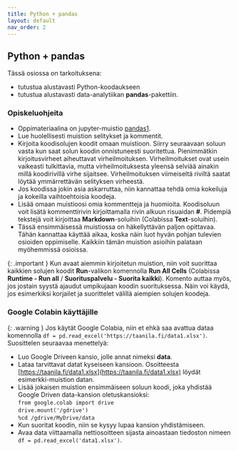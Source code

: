 ```yaml
---
title: Python + pandas
layout: default
nav_order: 2
---
```


## Python + pandas

Tässä osiossa on tarkoituksena:

* tutustua alustavasti Python-koodaukseen
* tutustua alustavasti data-analytiikan **pandas**-pakettiin.

### Opiskeluohjeita

* Oppimateriaalina on jupyter-muistio [pandas1](https://nbviewer.org/github/taanila/kuvaileva/blob/main/pandas1.ipynb).
* Lue huolellisesti muistion selitykset ja kommentit.
* Kirjoita koodisolujen koodit omaan muistioon. Siirry seuraavaan soluun vasta kun saat solun koodin onnistuneesti suoritettua. Pienimmätkin kirjoitusvirheet aiheuttavat virheilmoituksen. Virheilmoitukset ovat usein vaikeasti tulkittavia, mutta virheilmoituksesta yleensä selviää ainakin millä koodirivillä virhe sijaitsee. Virheilmoituksen viimeiseltä riviltä saatat löytää ymmärrettävän selityksen virheestä.
* Jos koodissa jokin asia askarruttaa, niin kannattaa tehdä omia kokeiluja ja kokeilla vaihtoehtoisia koodeja.
* Lisää omaan muistioosi omia kommentteja ja huomioita. Koodisoluun voit lisätä kommenttirivin kirjoittamalla rivin alkuun risuaidan **#**. Pidempiä tekstejä voit kirjoittaa **Markdown**-soluihin (Colabissa **Text**-soluihin).
* Tässä ensimmäisessä muistiossa on häkellyttävän paljon opittavaa. Tähän kannattaa käyttää aikaa, koska näin luot hyvän pohjan tulevien osioiden oppimiselle. Kaikkiin tämän muistion asioihin palataan myöhemmissä osioissa.

{: .important }
Kun avaat aiemmin kirjoitetun muistion, niin voit suorittaa kaikkien solujen koodit **Run**-valikon komennolla **Run All Cells** (Colabissa **Runtime - Run all** / **Suorituspalvelu - Suorita kaikki**). Komento auttaa myös, jos jostain syystä ajaudut umpikujaan koodin suorituksessa. Näin voi käydä, jos esimerkiksi korjailet ja suorittelet välillä aiempien solujen koodeja.

### Google Colabin käyttäjille

{: .warning }
Jos käytät Google Colabia, niin et ehkä saa avattua dataa komennolla `df = pd.read_excel('https://taanila.fi/data1.xlsx')`. Suosittelen seuraavaa menettelyä:

* Luo Google Driveen kansio, jolle annat nimeksi **data**. 
* Lataa tarvittavat datat kyseiseen kansioon. Osoitteesta [https://taanila.fi/data1.xlsx](https://taanila.fi/data1.xlsx) löydät esimerkki-muistion datan.
* Lisää jokaisen muistion ensimmäiseen soluun koodi, joka yhdistää Google Driven data-kansion oletuskansioksi:<br>
    `from google.colab import drive`  
    `drive.mount('/gdrive')`  
    `%cd /gdrive/MyDrive/data`
* Kun suoritat koodin, niin se kysyy lupaa kansion yhdistämiseen.
* Avaa data viittaamalla nettiosoitteen sijasta ainoastaan tiedoston nimeen `df = pd.read_excel('data1.xlsx')`.

